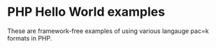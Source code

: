# PHP Hello World examples

These are framework-free examples of using various langauge pac=k formats in PHP.

